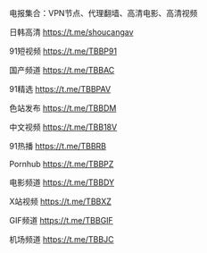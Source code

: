 电报集合：VPN节点、代理翻墙、高清电影、高清视频

日韩高清      https://t.me/shoucangav

91短视频      https://t.me/TBBP91

国产频道      https://t.me/TBBAC

91精选        https://t.me/TBBPAV

色站发布      https://t.me/TBBDM

中文视频      https://t.me/TBB18V

91热播      https://t.me/TBBRB

Pornhub      https://t.me/TBBPZ

电影频道      https://t.me/TBBDY

X站视频      https://t.me/TBBXZ  

GIF频道      https://t.me/TBBGIF

机场频道      https://t.me/TBBJC
